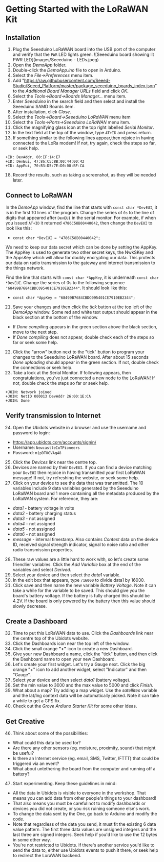 Getting Started with the LoRaWAN Kit
====================================

Installation
------------

1. Plug the Seeeduino LoRaWAN board into the USB port of the computer and verify that the `PWR` LED lights green.
![Seeeduino board showing lit PWR LED](images/Seeeduino - LEDs.jpeg)
2. Open the _DemoApp_ folder.
3. Double-click the _DemoApp.ino_ file to open in Arduino.
7. Select the _File->Preferences_ menu item.
8. Add "https://raw.githubusercontent.com/Seeed-Studio/Seeed_Platform/master/package_seeeduino_boards_index.json" to the _Additional Board Manager URLs_ field and click _OK_.
9. Select the _Tools->Board->Boards Manager..._ menu item.
10. Enter _Seeeduino_ in the search field and then select and install the Seeeduino SAMD Boards item.
11. After installation, click _Close_.
12. Select the _Tools->Board->Seeeduino LoRaWAN_ menu item
13. Select the _Tools->Ports->Seeeduino LoRaWAN_ menu item.
14. Click the magnifying glass icon at the top right labelled _Serial Monitor_.
16. In the text field at the top of the window, type `AT+ID` and press return.
17. If something similar to the following lines appear,then rejoice in having connected to the LoRa modem! If not, try again, check the steps so far, or seek help.

`+ID: DevAddr, 00:EF:14:E7`\
`+ID: DevEui, 47:86:C5:8B:00:44:00:42`\
`+ID: AppEui, 70:B3:D5:7E:D0:00:BF:CA`

18. Record the results, such as taking a screenshot, as they will be needed later.

Connect to LoRaWAN
------------------

In the _DemoApp_ window, find the line that starts with `const char *DevEUI`, it is in the first 10 lines of the program.
Change the series of `0s` to the line of digits that appeared after `DevEUI` in the serial monitor. For example, if when you issued `AT+ID` it returned `4786C58B00440042`, then change the `DevEUI` to look like this:
* `const char *DevEUI = "4786C58B00440042";`

We need to keep our data secret which can be done by setting the AppKey. The AppKey is used to generate two other secret keys, the NwkSKey and the AppsKey which will allow for doubly encrypting our data. This protects our data on radio transmission to the gateway and internet transmission to the things network.

Find the line that starts with `const char *AppKey`, it is underneath `const char *DevEUI`.
Change the series of 0s to the following sequence `"68499B7684CBDC095401CE7910EB2344"`. It should look like this:
* `const char *AppKey = "68499B7684CBDC095401CE7910EB2344";`

21. Save your changes and then click the _tick_ button at the top left of the _DemoApp_ window.
Some red and white text output should appear in the black section at the bottom of the window.
* If _Done compiling_ appears in the green section above the black section, move to the next step.
* If _Done compiling_ does not appear, double check each of the steps so far or seek some help.
22. Click the "arrow" button next to the "tick" button to program your changes to the Seeeduino LoRaWAN board. After about 15 seconds _Done uploading_ should appear in the green section. If not, double check the connections or seek help.
23. Take a look at the Serial Monitor. If following appears, then congratulations, you've just connected a new node to the LoRaWAN! If not, double check the steps so far or seek help.

`+JOIN: Network joined`\
`+JOIN: NetID 000013 DevAddr 26:00:1E:CA`\
`+JOIN: Done`

Verify transmission to Internet
-------------------------------

24. Open the Ubidots website in a browser and use the username and password to login:
* https://app.ubidots.com/accounts/signin/
* Username: `NewcastleIoTPioneers`
* Password: `m(pDTUGVAg48`
25. Click the _Devices_ link near the centre top.
26. Devices are named by their `DevEUI`. If you can find a device matching your `DevEUI` then rejoice in having transmitted your first LoRaWAN message! If not, try refreshing the website, or seek some help.
27. Click on your device to see the data that was transmitted. The 10 variables include 9 data variables generated by the Seeeduino LoRaWAN board and 1 more containing all the metadata produced by the LoRaWAN system. For reference, they are:
* _data1_ - battery voltage in volts
* _data2_ - battery charging status
* _data3_ - not assigned
* _data4_ - not assigned
* _data5_ - not assigned
* _data6_ - not assigned
* _message_ - internal timestamp. Also contains _Context_ data on the device ID, received signal strength indicator, signal to noise ratio and other radio transmission properties.

28. These raw values are a little hard to work with, so let's create some friendlier variables. Click the _Add Variable_ box at the end of the variables and select _Derived_.
29. Select your device and then select the _data1_ variable.
30. In the edit box that appears, type `/16000` to divide data1 by 16000.
31. Click save and then name the new variable _Battery Voltage_. Note it can take a while for the variable to be saved. This should give you the board's battery voltage. If the battery is fully charged this should be 4.2V. If the board is only powered by the battery then this value should slowly decrease.


Create a Dashboard
------------------

32. Time to put this LoRaWAN data to use. Click the _Dashboards_ link near the centre top of the Ubidots website.
33. Click the Dashboards icon near the top left of the window.
34. Click the small orange **"+"** icon to create a new Dashboard.
35. Give your new Dashboard a name, click the "tick" button, and then click the Dashboard name to open your new Dashboard.
42. Let's create your first widget. Let's try a Gauge next. Click the big orange "+" icon to add another widget, select "Indicator" and then "Gauge".
42. Select your device and then select _data1_ (battery voltage).
43. Set the min value to 3000 and the max value to 5000 and click _Finish_.
44. What about a map? Try adding a map widget. Use the _satellites_ variable and the lat/lng context data will be automatically picked. Note it can take a while to get a GPS fix.
45. Check out the _Grove Ardiuno Starter Kit_ for some other ideas.


Get Creative
------------

46. Think about some of the possibilities:
* What could this data be used for?
* Are there any other sensors (eg. moisture, proximity, sound) that might be useful?
* Is there an Internet service (eg. email, SMS, Twitter, IFTTT) that could be triggered via an event?
* What about untethering the board from the computer and running off a battery?


47. Start experimenting. Keep these guidelines in mind:
* All the data in Ubidots is visible to everyone in the workshop. That means you can add data from other people's things to your dashboard!
* That also means you must be careful not to modify dashboards or devices you did not create, or you risk ruining someone else's work.
* To change the data sent by the One, go back to Arduino and modify the code.
* Note that regardless of the data you send, it must fit the existing 6 data value pattern. The first three data values are unsigned integers and the last three are signed integers. Seek help if you'd like to use the 12 bytes in some other way.
* You're not restricted to Ubidots. If there's another service you'd like to send the data to, either use Ubidots events to push it there, or seek help to redirect the LoraWAN backend.

